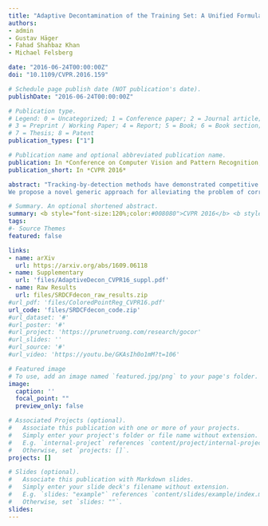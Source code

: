 ```yaml
---
title: "Adaptive Decontamination of the Training Set: A Unified Formulation for Discriminative Visual Tracking"
authors:
- admin
- Gustav Häger
- Fahad Shahbaz Khan
- Michael Felsberg

date: "2016-06-24T00:00:00Z"
doi: "10.1109/CVPR.2016.159"

# Schedule page publish date (NOT publication's date).
publishDate: "2016-06-24T00:00:00Z"

# Publication type.
# Legend: 0 = Uncategorized; 1 = Conference paper; 2 = Journal article;
# 3 = Preprint / Working Paper; 4 = Report; 5 = Book; 6 = Book section;
# 7 = Thesis; 8 = Patent
publication_types: ["1"]

# Publication name and optional abbreviated publication name.
publication: In *Conference on Computer Vision and Pattern Recognition, CVPR 2016*
publication_short: In *CVPR 2016*

abstract: "Tracking-by-detection methods have demonstrated competitive performance in recent years. In these approaches, the tracking model heavily relies on the quality of the training set. Due to the limited amount of labeled training data, additional samples need to be extracted and labeled by the tracker itself. This often leads to the inclusion of corrupted training samples, due to occlusions, misalignments and other perturbations. Existing tracking-by-detection methods either ignore this problem, or employ a separate component for managing the training set.
We propose a novel generic approach for alleviating the problem of corrupted training samples in tracking-by-detection frameworks. Our approach dynamically manages the training set by estimating the quality of the samples. Contrary to existing approaches, we propose a unified formulation by minimizing a single loss over both the target appearance model and the sample quality weights. The joint formulation enables corrupted samples to be down-weighted while increasing the impact of correct ones. Experiments are performed on three benchmarks: OTB-2015 with 100 videos, VOT-2015 with 60 videos, and Temple-Color with 128 videos. On the OTB-2015, our unified formulation significantly improves the baseline, with a gain of 3.8% in mean overlap precision. Finally, our method achieves state-of-the-art results on all three datasets. "

# Summary. An optional shortened abstract.
summary: <b style="font-size:120%;color:#008080">CVPR 2016</b> <b style="font-size:120%;color:#E08040"></b><br> A unified formulation for alleviating the problem of corrupted training samples in tracking-by-detection methods.
tags:
#- Source Themes
featured: false

links:
- name: arXiv
  url: https://arxiv.org/abs/1609.06118
- name: Supplementary
  url: 'files/AdaptiveDecon_CVPR16_suppl.pdf'
- name: Raw Results
  url: files/SRDCFdecon_raw_results.zip
#url_pdf: 'files/ColoredPointReg_CVPR16.pdf'
url_code: 'files/SRDCFdecon_code.zip'
#url_dataset: '#'
#url_poster: '#'
#url_project: 'https://prunetruong.com/research/gocor'
#url_slides: ''
#url_source: '#'
#url_video: 'https://youtu.be/GKAsIh0o1mM?t=106'

# Featured image
# To use, add an image named `featured.jpg/png` to your page's folder. 
image:
  caption: ''
  focal_point: ""
  preview_only: false

# Associated Projects (optional).
#   Associate this publication with one or more of your projects.
#   Simply enter your project's folder or file name without extension.
#   E.g. `internal-project` references `content/project/internal-project/index.md`.
#   Otherwise, set `projects: []`.
projects: []

# Slides (optional).
#   Associate this publication with Markdown slides.
#   Simply enter your slide deck's filename without extension.
#   E.g. `slides: "example"` references `content/slides/example/index.md`.
#   Otherwise, set `slides: ""`.
slides:
---
```



